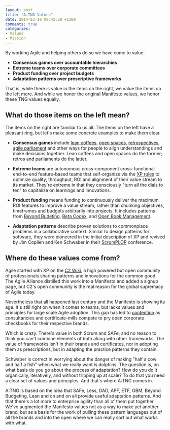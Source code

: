 ```yaml
---
layout: post
title: "A:TNG Values"
date: 2014-03-10 09:43:28 +1100
comments: true
categories: 
- Values
- Mission
---
```


By working Agile and helping others do so we have come to value:

* **Consensus games over accountable hierarchies**  
* **Extreme teams over corporate committees**  
* **Product funding over project budgets**
* **Adaptation patterns over prescriptive frameworks**  

That is, while there is value in the items on the right, we value the items on
the left more. And while we honor the original Manifesto values, we honor these
TNG values equally.
<!-- more -->

## What do those items on the left mean?

The items on the right are familiar to us all. The items on the left have
a pleasant ring, but let's make some concrete examples to make them clear.

* **Consensus games** include [lean coffees](), [open spaces](),
  [retrospectives](), [agile
  parliament](http://agiletng.org/2014/04/02/iroquois-council/) and other ways
  for people to align understandings and make decisions together. Lean coffees
  and open spaces do the former; retros and parliaments do the latter. 

* **Extreme teams** are autonomous cross-component cross-functional end-to-end
  feature-based teams that self-organize via the [XP
  rules](http://c2.com/cgi/wiki?ExtremeProgrammingCorePractices) to optimize
  quality, throughput, ROI and alignment of their value stream to its market.
  They're extreme in that they consciously "turn all the dials to ten" to
  capitalize on learnings and innovations.

* **Product funding** means funding to continuously deliver the maximum ROI
  features to improve a value stream, rather than chunking objectives,
  timeframes and budgets arbitrarily into projects. It includes patterns 
  from [Beyond Budeting](), [Beta Codex](), and [Open Book Management]().

* **Adaptation patterns** describe proven solutions to commonplace problems in
  a collaborative context. Similar to design patterns for software, they were
  pioneered in the initial description of XP and revived by Jim Coplien and
  Ken Schwaber in their [ScrumPLOP]() conference.

## Where do these values come from?

Agile started with XP on the [C2
Wiki](http://www.c2.com/cgi/wiki/ExtremeProgrammingRoadmap), a high powered
but open community of professionals sharing patterns and innovations for the
common good. The Agile Alliance distilled this work into a Manifesto and added
a signup page, but C2's open community is the real reason for the global
supremacy of Agile today.

Nevertheless that all happened last century and the Manifesto is showing
its age.  It's still right on when it comes to teams, but lacks values and
principles for large scale Agile adoption. This gap has led to
[contention](http://agile.dzone.com/articles/method-wars-scrum-vs-safe) as
consultancies and certificate-mills compete to pry open corporate checkbooks
for their respective brands. 

Which is crazy. There's value in both Scrum and SAFe, and no reason to think
you can't combine elements of both along with other frameworks. The value of
frameworks isn't in their brands and certificates, nor in adopting them as
prescriptions, but in adapting the practice patterns they contain. 

Schwaber is correct in worrying about the danger of making "half a cow and
half a fish" when what we really want is dolphins. The question is, on what
basis do you go about the process of adaptation? How do you do it organically,
iteratively, and without tripping up at scale? To do that you need a clear set
of values and principles. And that's where A:TNG comes in.

A:TNG is based on the idea that SAFe, Less, DAD, APF, ETF, OBM, Beyond
Budgeting, Lean and on and on all provide useful adaptation patterns.  And
that there's a lot more to enterprise agility than all of them put together.
We've augmented the Manifesto values not as a way to make yet another brand,
but as a basis for the work of pulling these pattern languages out of all the
brands and into the open where we can really sort out what works with what.
